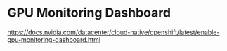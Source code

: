 # GPU Monitoring Dashboard

https://docs.nvidia.com/datacenter/cloud-native/openshift/latest/enable-gpu-monitoring-dashboard.html